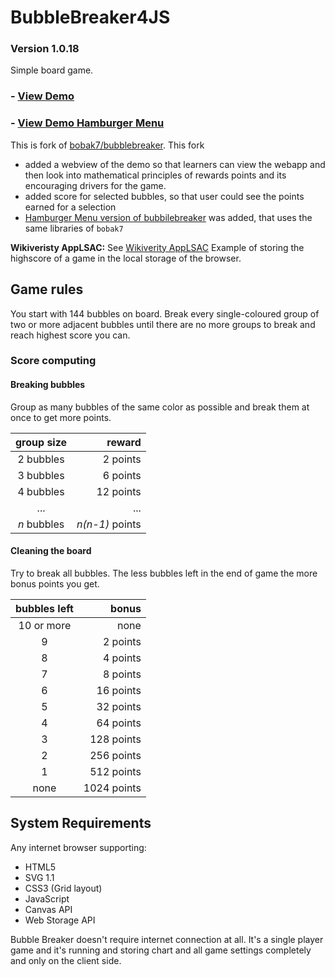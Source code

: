 

# BubbleBreaker4JS 
### Version 1.0.18

Simple board game. 

### - [View Demo](https://niebert.github.io/bubblebreaker) 

### - [View Demo Hamburger Menu](https://niebert.github.io/bubblebreaker/bubblebreaker4menu.html) 

This is fork of [bobak7/bubblebreaker](https://github.com/bobak7/bubblebreaker). This fork 
* added a webview of the demo so that learners can view the webapp and then look into mathematical principles of rewards points and its encouraging drivers for the game.
* added score for selected bubbles, so that user could see the points earned for a selection
* [Hamburger Menu version of bubbilebreaker](https://niebert.github.io/bubblebreaker/bubblebreaker4menu.html) was added, that uses the same libraries of `bobak7`
  
**Wikiveristy AppLSAC:** See [Wikiverity AppLSAC](https://en.m.wikiversity.org/wiki/WebApps_with_LocalStorage_and_AppCache/Privacy#Implementation_Example) Example of storing the highscore of a game in the local storage of the browser.


## Game rules

You start with 144 bubbles on board. Break every single-coloured group of two or more adjacent bubbles until there are no more groups to break and reach highest score you can.

### Score computing

#### Breaking bubbles

Group as many bubbles of the same color as possible and break them at once to get more points.


| group size  | reward          |
|:-----------:| ---------------:|
| 2 bubbles   | 2 points        |
| 3 bubbles   | 6 points        |
| 4 bubbles   | 12 points       |
| ...         | ...             |
| *n* bubbles | *n(n-1)* points |

#### Cleaning the board

Try to break all bubbles. The less bubbles left in the end of game the more bonus points you get.

| bubbles left | bonus       |
|:------------:| -----------:|
| 10 or more   | none        |
| 9            | 2 points    |
| 8            | 4 points    |
| 7            | 8 points    |
| 6            | 16 points   |
| 5            | 32 points   |
| 4            | 64 points   |
| 3            | 128 points  |
| 2            | 256 points  |
| 1            | 512 points  |
| none         | 1024 points |



## System Requirements

Any internet browser supporting:

* HTML5
* SVG 1.1
* CSS3 (Grid layout)
* JavaScript
* Canvas API
* Web Storage API

Bubble Breaker doesn't require internet connection at all. It's a single player game and it's running and storing chart and all game settings completely and only on the client side.
